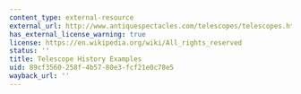 ```yaml
---
content_type: external-resource
external_url: http://www.antiquespectacles.com/telescopes/telescopes.htm
has_external_license_warning: true
license: https://en.wikipedia.org/wiki/All_rights_reserved
status: ''
title: Telescope History Examples
uid: 89cf3560-258f-4b57-80e3-fcf21e0c78e5
wayback_url: ''
---
```

